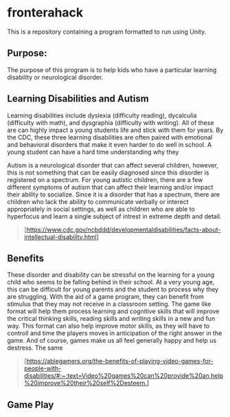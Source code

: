 # fronterahack
This is a repository containing a program formatted to run using Unity.

## Purpose:
The purpose of this program is to help kids who have a particular learning disability or neurological disorder.

## Learning Disabilities and Autism
Learning disabilities include dyslexia (difficulty reading), dycalculia (difficulty with math), and 
dysgraphia (difficulty with writing). All of these are can highly impact a young students life
and stick with them for years. By the CDC, these three learning disabilities are often paired with 
emotional and behavioral disorders that make it even harder to do well in school. A young student can
have a hard time understanding why they

Autism is a neurological disorder that can affect several children, however, this is not something that can 
be easily diagnosed since this disorder is registered on a spectrum. For young autistic children, there are
a few different symptoms of autism that can affect their learning and/or impact their ability to socialize.
Since it is a disorder that has a spectrum, there are children who lack the ability to communicate verbally
or interect appropriately in social settings, as well as children who are able to hyperfocus and learn a 
single subject of intrest in extreme depth and detail. 

>[https://www.cdc.gov/ncbddd/developmentaldisabilities/facts-about-intellectual-disability.html]


## Benefits

These disorder and disability can be stressful on the learning for a young child who seems to be falling
behind in their school. At a very young age, this can be difficult for young parents and the student to 
process why they are struggling. With the aid of a game program, they can benefit from stimulus that they 
may not receive in a classroom setting. The game like format will help them process learning and cognitive 
skills that will improve the critical thinking skills, reading skills and writing skills in a new and fun 
way. This format can also help improve motor skills, as they will have to controll and time the players 
moves in anticipation of the right answer in the game. And of course, games make us all feel generally happy
and help us destress. The same 

>[https://ablegamers.org/the-benefits-of-playing-video-games-for-people-with-disabilities/#:~:text=Video%20games%20can%20provide%20an,help%20improve%20their%20self%2Desteem.]

## Game Play

